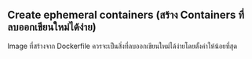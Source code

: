 ## Create ephemeral containers (สร้าง Containers ที่ลบออกเขียนใหม่ได้ง่าย)
Image ที่สร้างจาก Dockerfile ควรจะเป็นสิ่งที่ลบออกเขียนใหม่ได้ง่ายโดยตั้งค่าให้น้อยที่สุด